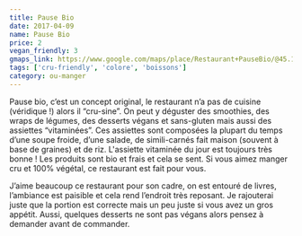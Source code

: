 ```yaml
---
title: Pause Bio
date: 2017-04-09
name: Pause Bio
price: 2
vegan_friendly: 3
gmaps_link: https://www.google.com/maps/place/Restaurant+PauseBio/@45.1916293,5.7310884,15z/data=!4m2!3m1!1s0x0:0xba466d35baf6e3e5?sa=X&ved=0ahUKEwiMicvR1JnTAhVEChoKHdDsC30Q_BIIcTAK
tags: ['cru-friendly', 'colore', 'boissons']
category: ou-manger
---
```


Pause bio, c’est un concept original, le restaurant n’a pas de cuisine (véridique !) alors il “cru-sine”. On peut y déguster des smoothies, des wraps de légumes, des desserts végans et sans-gluten mais aussi des assiettes “vitaminées”. Ces assiettes sont composées la plupart du temps d’une soupe froide, d’une salade, de simili-carnés fait maison (souvent à base de graines) et de riz. L'assiette vitaminée du jour est toujours très bonne ! Les produits sont bio et frais et cela se sent. Si vous aimez manger cru et 100% végétal, ce restaurant est fait pour vous.

J’aime beaucoup ce restaurant pour son cadre, on est entouré de livres, l’ambiance est paisible et cela rend l’endroit très reposant. Je rajouterai juste que la portion est correcte mais un peu juste si vous avez un gros appétit. Aussi, quelques desserts ne sont pas végans alors pensez à demander avant de commander.

